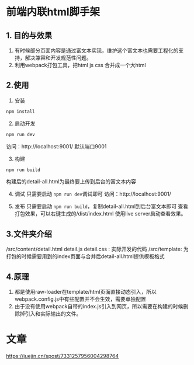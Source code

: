 # 前端内联html脚手架 
 ## 1. 目的与效果
1. 有时候部分页面内容是通过富文本实现，维护这个富文本也需要工程化的支持，解决兼容和开发规范性问题。
2. 利用webpack打包工具，把html js css 合并成一个大html

## 2.使用
1. 安装
```sh
npm install
```
2. 启动开发
```sh
npm run dev
```
访问：http://localhost:9001/
默认端口9001

3. 构建
```sh
npm run build
```
构建后的detail-all.html为最终要上传到后台的富文本内容

4. 调试
只需要启动 `npm run dev`调试即可
访问：http://localhost:9001/

5. 发布
只需要启动 `npm run build`，复制detail-all.html到后台富文本即可
查看打包效果，可以右键生成的/dist/index.html 使用live server启动查看效果。
 

## 3.文件夹介绍
/src/content/detail.html detail.js detail.css : 实际开发的代码
/src/template: 为打包的时候需要用到的index页面与合并后detail-all.html提供模板格式 
 
 ## 4.原理
 1. 都是使用raw-loader在template/html页面直接动态引入，所以webpack.config.js中有些配置并不会生效，需要单独配置
 2. 由于没有使用webpack自带的index.js引入到网页，所以需要在构建的时候删除掉引入和实际输出的文件。

# 文章
https://juejin.cn/spost/7331257956004298764
